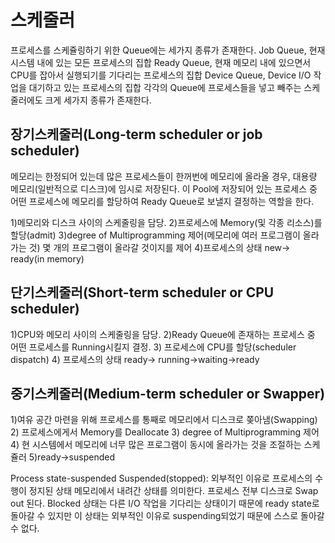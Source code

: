 # 스케줄러

프로세스를 스케쥴링하기 위한 Queue에는 세가지 종류가 존재한다.
Job Queue, 현재 시스템 내에 있는 모든 프로세스의 집합
Ready Queue, 현재 메모리 내에 있으면서 CPU를 잡아서 실행되기를 기다리는 프로세스의 집합
Device Queue, Device I/O 작업을 대기하고 있는 프로세스의 집합
각각의 Queue에 프로세스들을 넣고 빼주는 스케줄러에도 크게 세가지 종류가 존재한다.

## 장기스케줄러(Long-term scheduler or job scheduler)

메모리는 한정되어 있는데 많은 프로세스들이 한꺼번에 메모리에 올라올 경우, 대용량 메모리(일반적으로 디스크)에 임시로 저장된다. 이 Pool에 저장되어 있는 프로세스 중 어떤 프로세스에 메모리를 할당하여 Ready Queue로 보낼지 결정하는 역할을 한다.

1)메모리와 디스크 사이의 스케줄링을 담당.
2)프로세스에 Memory(및 각종 리소스)를 할당(admit)
3)degree of Multiprogramming 제어(메모리에 여러 프로그램이 올라가는 것) 몇 개의 프로그램이 올라갈 것이지를 제어
4)프로세스의 상태 new-> ready(in memory)

## 단기스케줄러(Short-term scheduler or CPU scheduler)

1)CPU와 메모리 사이의 스케줄링을 담당.
2)Ready Queue에 존재하는 프로세스 중 어떤 프로세스를 Running시킬지 결정.
3) 프로세스에 CPU를 할당(scheduler dispatch)
4) 프로세스의 상태  ready-> running->waiting->ready

## 중기스케줄러(Medium-term scheduler or Swapper)

1)여유 공간 마련을 위해 프로세스를 통째로 메모리에서 디스크로 쫒아냄(Swapping)
2) 프로세스에게서 Memory를 Deallocate
3) degree of Multiprogramming 제어
4) 현 시스템에서 메모리에 너무 많은 프로그램이 동시에 올라가는 것을 조절하는 스케쥴러
5)ready->suspended

Process state-suspended
Suspended(stopped): 외부적인 이유로 프로세스의 수행이 정지된 상태 메모리에서 내려간 상태를 의미한다. 프로세스 전부 디스크로 Swap out 된다. Blocked 상태는 다른 I/O 작업을 기다리는 상태이기 때문에 ready state로돌아갈 수 있지만 이 상태는 외부적인 이유로 suspending되었기 때문에 스스로 돌아갈 수 없다.


